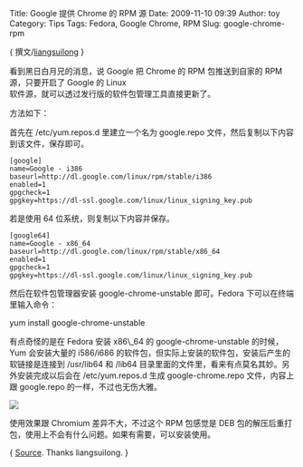 Title: Google 提供 Chrome 的 RPM 源
Date: 2009-11-10 09:39
Author: toy
Category: Tips
Tags: Fedora, Google Chrome, RPM
Slug: google-chrome-rpm

{ 撰文/[liangsuilong](http://www.liangsuilong.info) }

看到黑日白月兄的消息，说 Google 把 Chrome 的 RPM 包推送到自家的 RPM  
源，只要开启了 Google 的 Linux  
软件源，就可以透过发行版的软件包管理工具直接更新了。

方法如下：

首先在 /etc/yum.repos.d 里建立一个名为 google.repo
文件，然后复制以下内容到该文件，保存即可。


    [google]
    name=Google - i386
    baseurl=http://dl.google.com/linux/rpm/stable/i386
    enabled=1
    gpgcheck=1
    gpgkey=https://dl-ssl.google.com/linux/linux_signing_key.pub

若是使用 64 位系统，则复制以下内容并保存。


    [google64]
    name=Google - x86_64
    baseurl=http://dl.google.com/linux/rpm/stable/x86_64
    enabled=1
    gpgcheck=1
    gpgkey=https://dl-ssl.google.com/linux/linux_signing_key.pub

然后在软件包管理器安装 google-chrome-unstable 即可。Fedora
下可以在终端里输入命令：

yum install google-chrome-unstable

有点奇怪的是在 Fedora 安装 x86\\\_64 的 google-chrome-unstable
的时候，Yum 会安装大量的 i586/i686
的软件包，但实际上安装的软件包，安装后产生的软链接是连接到 /usr/lib64 和
/lib64 目录里面的文件里，看来有点莫名其妙。另外安装完成以后会在
/etc/yum.repos.d 生成 google-chrome.repo 文件，内容上跟 google.repo
的一样，不过也无伤大雅。

[![](http://dl.dropbox.com/u/1352061/photo/google-chrome-rpm.jpeg)](http://dl.dropbox.com/u/1352061/photo/google-chrome-rpm.jpeg)

使用效果跟 Chromium 差异不大，不过这个 RPM 包感觉是 DEB
包的解压后重打包，使用上不会有什么问题。如果有需要，可以安装使用。

{ [Source](http://www.liangsuilong.info/?p=484). Thanks liangsuilong. }
